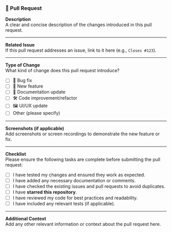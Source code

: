 ### 🚀 Pull Request

**Description**  
A clear and concise description of the changes introduced in this pull request.

---

**Related Issue**  
If this pull request addresses an issue, link to it here (e.g., `Closes #123`).

---

**Type of Change**  
What kind of change does this pull request introduce?  
- [ ] 🐛 Bug fix  
- [ ] 🚀 New feature  
- [ ] 📄 Documentation update  
- [ ] 🛠️ Code improvement/refactor  
- [ ] 🖼️ UI/UX update  
- [ ] Other (please specify)

---

**Screenshots (if applicable)**  
Add screenshots or screen recordings to demonstrate the new feature or fix.

---

**Checklist**  
Please ensure the following tasks are complete before submitting the pull request:  
- [ ] I have tested my changes and ensured they work as expected.  
- [ ] I have added any necessary documentation or comments.  
- [ ] I have checked the existing issues and pull requests to avoid duplicates.  
- [ ] I have **starred this repository**.  
- [ ] I have reviewed my code for best practices and readability.  
- [ ] I have included any relevant tests (if applicable).

---

**Additional Context**  
Add any other relevant information or context about the pull request here.